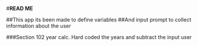 #__READ ME__

##This app its been made to define variables
##And input prompt to collect information about the user

###Section 102 year calc. Hard coded the years and subtract the input user
 